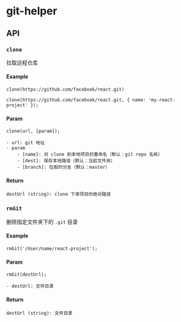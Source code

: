 # git-helper

## API

### `clone`
拉取远程仓库

#### Example
```
clone(https://github.com/facebook/react.git)

clone(https://github.com/facebook/react.git, { name: 'my-react-project' });
```

#### Param
```
clone(url, [param]);

- url: git 地址
- param
    - [name]: 对 clone 到本地项目的重命名（默认：git repo 名称）
    - [dest]: 保存本地路径（默认：当前文件夹）
    - [branch]: 拉取的分支（默认：master）
```
#### Return
```
destUrl (string): clone 下来项目的绝对路径
```

### `rmGit`
删除指定文件夹下的 `.git` 目录

#### Example
```
rmGit('/User/name/react-project');
```

#### Param
```
rmGit(destUrl);

- destUrl: 文件目录
```

#### Return
```
destUrl (string): 文件目录
```
